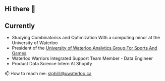 ## Hi there 👋

## Currently 
- Studying Combinatorics and Optimization With a computing minor at the University of Waterloo
- President of the [University of Waterloo Analytics Group For Sports And Games](https://www.uwaggs.ca/)
- Waterloo Warriors Integrated Support Team Member - Data Engineer
- Product Data Science Intern At Shopify

📫 How to reach me: slphilli@uwaterloo.ca


